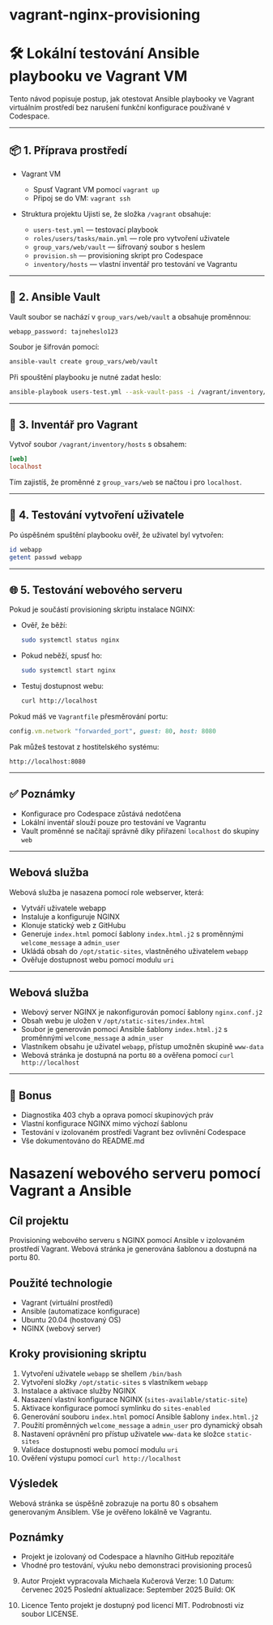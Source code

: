 # vagrant-nginx-provisioning
# 🛠 Lokální testování Ansible playbooku ve Vagrant VM
Tento návod popisuje postup, jak otestovat Ansible playbooky ve Vagrant virtuálním prostředí bez narušení funkční konfigurace používané v Codespace.

---
## 📦 1. Příprava prostředí
- Vagrant VM
  - Spusť Vagrant VM pomocí `vagrant up`
  - Připoj se do VM: `vagrant ssh`

- Struktura projektu
Ujisti se, že složka `/vagrant` obsahuje:
  - `users-test.yml` — testovací playbook
  - `roles/users/tasks/main.yml` — role pro vytvoření uživatele
  - `group_vars/web/vault` — šifrovaný soubor s heslem
  - `provision.sh` — provisioning skript pro Codespace
  - `inventory/hosts` — vlastní inventář pro testování ve Vagrantu

---
## 🔐 2. Ansible Vault
Vault soubor se nachází v `group_vars/web/vault` a obsahuje proměnnou:
  ```yaml:
  webapp_password: tajneheslo123
  ```
Soubor je šifrován pomocí:
  ```bash
  ansible-vault create group_vars/web/vault
  ```
Při spouštění playbooku je nutné zadat heslo:
  ```bash
  ansible-playbook users-test.yml --ask-vault-pass -i /vagrant/inventory/hosts
  ```

---
## 📁 3. Inventář pro Vagrant
Vytvoř soubor `/vagrant/inventory/hosts` s obsahem:
  ```ini
  [web]
  localhost
  ```
Tím zajistíš, že proměnné z `group_vars/web` se načtou i pro `localhost`.

---
## 👤 4. Testování vytvoření uživatele
Po úspěšném spuštění playbooku ověř, že uživatel byl vytvořen:
  ```bash
  id webapp
  getent passwd webapp
  ```

---
## 🌐 5. Testování webového serveru
Pokud je součástí provisioning skriptu instalace NGINX:
- Ověř, že běží:
  ```bash
  sudo systemctl status nginx
  ```
- Pokud neběží, spusť ho:
  ```bash
  sudo systemctl start nginx
  ```
- Testuj dostupnost webu:
  ```bash
  curl http://localhost
  ```
Pokud máš ve `Vagrantfile` přesměrování portu:
  ```ruby
  config.vm.network "forwarded_port", guest: 80, host: 8080
  ```
Pak můžeš testovat z hostitelského systému:
  ```Kód
  http://localhost:8080
  ```

---
## ✅ Poznámky
- Konfigurace pro Codespace zůstává nedotčena
- Lokální inventář slouží pouze pro testování ve Vagrantu
- Vault proměnné se načítají správně díky přiřazení `localhost` do skupiny `web`

---
## Webová služba
Webová služba je nasazena pomocí role webserver, která:
- Vytváří uživatele webapp
- Instaluje a konfiguruje NGINX
- Klonuje statický web z GitHubu
- Generuje `index.html` pomocí šablony `index.html.j2` s proměnnými `welcome_message` a `admin_user`
- Ukládá obsah do `/opt/static-sites`, vlastněného uživatelem `webapp`
- Ověřuje dostupnost webu pomocí modulu `uri`

---
## Webová služba
- Webový server NGINX je nakonfigurován pomocí šablony `nginx.conf.j2`
- Obsah webu je uložen v `/opt/static-sites/index.html`
- Soubor je generován pomocí Ansible šablony `index.html.j2` s proměnnými `welcome_message` a `admin_user`
- Vlastníkem obsahu je uživatel `webapp`, přístup umožněn skupině `www-data`
- Webová stránka je dostupná na portu `80` a ověřena pomocí `curl http://localhost`




---
## 🧠 Bonus
- Diagnostika 403 chyb a oprava pomocí skupinových práv
- Vlastní konfigurace NGINX mimo výchozí šablonu
- Testování v izolovaném prostředí Vagrant bez ovlivnění Codespace
- Vše dokumentováno do README.md


# Nasazení webového serveru pomocí Vagrant a Ansible

## Cíl projektu
Provisioning webového serveru s NGINX pomocí Ansible v izolovaném prostředí Vagrant. Webová stránka je generována šablonou a dostupná na portu 80.

## Použité technologie
- Vagrant (virtuální prostředí)
- Ansible (automatizace konfigurace)
- Ubuntu 20.04 (hostovaný OS)
- NGINX (webový server)

## Kroky provisioning skriptu
1. Vytvoření uživatele `webapp` se shellem `/bin/bash`
2. Vytvoření složky `/opt/static-sites` s vlastníkem `webapp`
3. Instalace a aktivace služby NGINX
4. Nasazení vlastní konfigurace NGINX (`sites-available/static-site`)
5. Aktivace konfigurace pomocí symlinku do `sites-enabled`
6. Generování souboru `index.html` pomocí Ansible šablony `index.html.j2`
7. Použití proměnných `welcome_message` a `admin_user` pro dynamický obsah
8. Nastavení oprávnění pro přístup uživatele `www-data` ke složce `static-sites`
9. Validace dostupnosti webu pomocí modulu `uri`
10. Ověření výstupu pomocí `curl http://localhost`

## Výsledek
Webová stránka se úspěšně zobrazuje na portu 80 s obsahem generovaným Ansiblem. Vše je ověřeno lokálně ve Vagrantu.

## Poznámky
- Projekt je izolovaný od Codespace a hlavního GitHub repozitáře
- Vhodné pro testování, výuku nebo demonstraci provisioning procesů

9. Autor
Projekt vypracovala Michaela Kučerová
Verze: 1.0
Datum: červenec 2025
Poslední aktualizace: September 2025
Build: OK

20. Licence
Tento projekt je dostupný pod licencí MIT. Podrobnosti viz soubor LICENSE.
